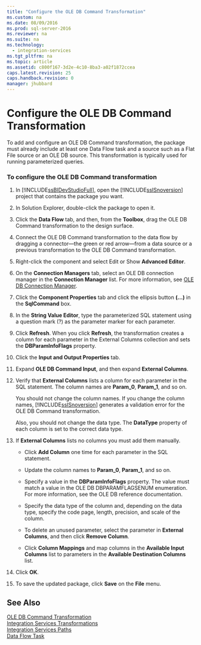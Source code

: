 ```yaml
---
title: "Configure the OLE DB Command Transformation"
ms.custom: na
ms.date: 08/09/2016
ms.prod: sql-server-2016
ms.reviewer: na
ms.suite: na
ms.technology: 
  - integration-services
ms.tgt_pltfrm: na
ms.topic: article
ms.assetid: c800f167-3d2e-4c10-8ba3-a02f1872ccea
caps.latest.revision: 25
caps.handback.revision: 0
manager: jhubbard
---
```

# Configure the OLE DB Command Transformation
To add and configure an OLE DB Command transformation, the package must already include at least one Data Flow task and a source such as a Flat File source or an OLE DB source. This transformation is typically used for running parameterized queries.  
  
### To configure the OLE DB Command transformation  
  
1.  In [!INCLUDE[ssBIDevStudioFull](../../Topics/TopicNameContainA/tokens/ssBIDevStudioFull_md.md)], open the [!INCLUDE[ssISnoversion](../../Topics/TopicNameContainA/tokens/ssISnoversion_md.md)] project that contains the package you want.  
  
2.  In Solution Explorer, double-click the package to open it.  
  
3.  Click the **Data Flow** tab, and then, from the **Toolbox**, drag the OLE DB Command transformation to the design surface.  
  
4.  Connect the OLE DB Command transformation to the data flow by dragging a connector—the green or red arrow—from a data source or a previous transformation to the OLE DB Command transformation.  
  
5.  Right-click the component and select Edit or Show **Advanced Editor**.  
  
6.  On the **Connection Managers** tab, select an OLE DB connection manager in the **Connection Manager** list. For more information, see [OLE DB Connection Manager](../../Topics/TopicNameNotContainA/OLE-DB-Connection-Manager.md).  
  
7.  Click the **Component Properties** tab and click the ellipsis button **(…)** in the **SqlCommand** box.  
  
8.  In the **String Value Editor**, type the parameterized SQL statement using a question mark (?) as the parameter marker for each parameter.  
  
9. Click **Refresh**. When you click **Refresh**, the transformation creates a column for each parameter in the External Columns collection and sets the **DBParamInfoFlags** property.  
  
10. Click the **Input and Output Properties** tab.  
  
11. Expand **OLE DB Command Input**, and then expand **External Columns**.  
  
12. Verify that **External Columns** lists a column for each parameter in the SQL statement. The column names are **Param_0**, **Param_1**, and so on.  
  
     You should not change the column names. If you change the column names, [!INCLUDE[ssISnoversion](../../Topics/TopicNameContainA/tokens/ssISnoversion_md.md)] generates a validation error for the OLE DB Command transformation.  
  
     Also, you should not change the data type. The **DataType** property of each column is set to the correct data type.  
  
13. If **External Columns** lists no columns you must add them manually.  
  
    -   Click **Add Column** one time for each parameter in the SQL statement.  
  
    -   Update the column names to **Param_0**, **Param_1**, and so on.  
  
    -   Specify a value in the **DBParamInfoFlags** property. The value must match a value in the OLE DB DBPARAMFLAGSENUM enumeration. For more information, see the OLE DB reference documentation.  
  
    -   Specify the data type of the column and, depending on the data type, specify the code page, length, precision, and scale of the column.  
  
    -   To delete an unused parameter, select the parameter in **External Columns**, and then click **Remove Column**.  
  
    -   Click **Column Mappings** and map columns in the **Available Input Columns** list to parameters in the **Available Destination Columns** list.  
  
14. Click **OK**.  
  
15. To save the updated package, click **Save** on the **File** menu.  
  
## See Also  
 [OLE DB Command Transformation](../../Topics/TopicNameNotContainA/OLE-DB-Command-Transformation.md)   
 [Integration Services Transformations](../../Topics/TopicNameNotContainA/Integration-Services-Transformations.md)   
 [Integration Services Paths](../../Topics/TopicNameNotContainA/Integration-Services-Paths.md)   
 [Data Flow Task](../../Topics/TopicNameNotContainA/Data-Flow-Task.md)